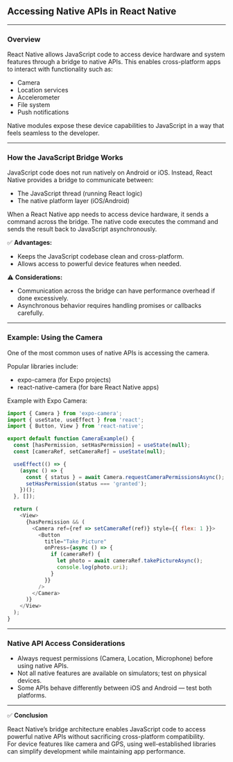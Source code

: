 ## Accessing Native APIs in React Native

---

### Overview

React Native allows JavaScript code to access device hardware and system features through a bridge to native APIs. This enables cross-platform apps to interact with functionality such as:

- Camera
- Location services
- Accelerometer
- File system
- Push notifications

Native modules expose these device capabilities to JavaScript in a way that feels seamless to the developer.

---

### How the JavaScript Bridge Works

JavaScript code does not run natively on Android or iOS. Instead, React Native provides a bridge to communicate between:

- The JavaScript thread (running React logic)
- The native platform layer (iOS/Android)

When a React Native app needs to access device hardware, it sends a command across the bridge. The native code executes the command and sends the result back to JavaScript asynchronously.

✅ **Advantages:**
- Keeps the JavaScript codebase clean and cross-platform.
- Allows access to powerful device features when needed.

⚠️ **Considerations:**
- Communication across the bridge can have performance overhead if done excessively.
- Asynchronous behavior requires handling promises or callbacks carefully.

---

### Example: Using the Camera

One of the most common uses of native APIs is accessing the camera.

Popular libraries include:
- <span class="codeSnip">expo-camera</span> (for Expo projects)
- <span class="codeSnip">react-native-camera</span> (for bare React Native apps)

Example with Expo Camera:

```javascript
import { Camera } from 'expo-camera';
import { useState, useEffect } from 'react';
import { Button, View } from 'react-native';

export default function CameraExample() {
  const [hasPermission, setHasPermission] = useState(null);
  const [cameraRef, setCameraRef] = useState(null);

  useEffect(() => {
    (async () => {
      const { status } = await Camera.requestCameraPermissionsAsync();
      setHasPermission(status === 'granted');
    })();
  }, []);

  return (
    <View>
      {hasPermission && (
        <Camera ref={ref => setCameraRef(ref)} style={{ flex: 1 }}>
          <Button
            title="Take Picture"
            onPress={async () => {
              if (cameraRef) {
                let photo = await cameraRef.takePictureAsync();
                console.log(photo.uri);
              }
            }}
          />
        </Camera>
      )}
    </View>
  );
}
```

---

### Native API Access Considerations

- Always request permissions (Camera, Location, Microphone) before using native APIs.
- Not all native features are available on simulators; test on physical devices.
- Some APIs behave differently between iOS and Android — test both platforms.

---

✅ **Conclusion**

React Native’s bridge architecture enables JavaScript code to access powerful native APIs without sacrificing cross-platform compatibility.  
For device features like camera and GPS, using well-established libraries can simplify development while maintaining app performance.
